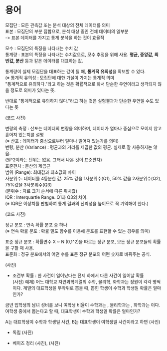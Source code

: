 # 용어

모집단 : 모든 관측값 또는 분석 대상의 전체 데이터를 의미  
표본 : 모집단의 부분 집합으로, 분석 대상 중인 전체 데이터의 일부분  
-> 표본 데이터를 가지고 통계 분석을 하는 것이 효율적  

모수 : 모집단의 특징을 나타내는 수치 값  
통계량 : 표본의 특징을 나타내는 수치값으로, 모수 추정을 위해 사용. **평균, 중앙값, 최빈값, 분산** 등과 같은 데이터를 대표하는 값.

통계량이 실제 모집단을 대표하는 값이 될 때, **통계적 유의성**을 확보할 수 있다.  
(※ 통계적 유의성 : 모집단에 대한 가설이 가지는 통계적 의미  
  "통계적으로 유의하다."라고 하는 것은 확률적으로 봐서 단순한 우연이라고 생각되지 않을 정도로 의미가 있다는 뜻.

반대로 "통계적으로 유의하지 않다."라고 하는 것은 실험결과가 단순한 우연일 수도 있다는 뜻  

(코드 사진)  

변랑의 측정 : 산포는 데이터의 변량을 의미하며, 데이터가 얼마나 중심으로 모이지 않고 흩어져 있는지를 설명  
(※ 산포 : 데이터가 중심으로부터 얼마나 떨어져 있는가를 의미)  
변량, 분산 (Variance) : 평균과의 거리를 제곱한 값의 평균. 실제로 잘 사용하지는 않음.  
(원^2이라는 단위는 없음. 그래서 나온 것이 표준편차)  
표준편차 : 분산의 제곱근  
범위 (Range): 최대값과 최소값의 차이  
사분위수: 데이터를 4등분한 값. 25% 값을 1사분위수(Q1), 50% 값을 2사분위수(Q2), 75%값을 3사분위수(Q3)  
(분위수 : 자료 크기 순서에 따른 위치값)  
IQR : Interquartle Range. Q1과 Q3의 차이.  
(※ IQR은 이상치를 판별하여 통계 결과의 신뢰성을 높이므로 꼭 기억해야 한다.)  

(코드 사진) 

정규 분포 : 연속 확률 분포 중 하나  
(※ 연속 확률 분포 : 확률 밀도 함수를 이용해 분포를 표현할 수 있는 경우를 의미)  

표준 정규 분포 : 확률변수 X ~ N (0,1^2)을 따르는 정규 분포, 모든 정규 분포들의 확률을 구할 때 사용.  
표준화 : 정규 분포에서의 어떤 수를 표준 정규 분포의 어떤 숫자로 바꿔주는 공식.  

(사진)  

- 조건부 확률 : 한 사건이 일어났다는 전제 하에서 다른 사건이 일어날 확률  
(사진)
예제) 어느 대학교 자연과학계열의 수학, 물리학, 화학과는 정원이 각각 명씩이다. 계열의 대표학생을 무작위로 뽑을 때, 뽑힌 학생이 수학과 학생일 확률은 얼마인가?  

금년 입학생의 남녀 성비를 보니 여학생 비율이 수학과는 , 물리학과는 , 화학과는 이다. 여학생 중에서 뽑는다고 할 때, 대표학생이 수학과 학생일 확률은 얼마인가?  

A는 대표학생이 수학과 학생일 사건, B는 대표학생이 여학생일 사건이라고 하면
(사진)

- 독립 
(사진)

- 베이즈 정리
(사진), (사진)
